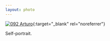 ```yaml
---
layout: photo
---
```


[![092 Arturo](https://c2.staticflickr.com/6/5800/21580826270_16398a0a8b_b.jpg)](https://www.flickr.com/photos/131440297@N08/21580826270/){:target="_blank" rel="noreferrer"}

Self-portrait.

